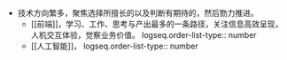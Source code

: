 - 技术方向繁多，聚焦选择所擅长的以及判断有期待的，然后勠力推进。
	- [[前端]]，学习、工作、思考与产出最多的一条路径，关注信息高效呈现，人机交互体验，觉察业务价值。
	  logseq.order-list-type:: number
	- [[人工智能]]，
	  logseq.order-list-type:: number